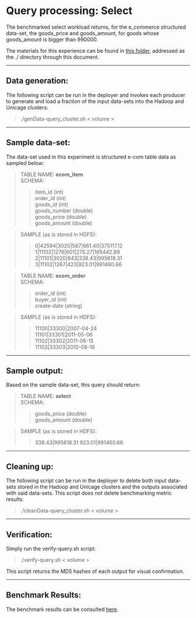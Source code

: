 # Query processing: Select

The benchmarked select workload returns, for the e_commerce structured data-set, the goods_price and goods_amount, for goods whose goods_amount is bigger than 990000.

The materials for this experience can be found in [this folder](../workloads/query/interactive), addressed as the ./ directory through this document.

---
## Data generation:

The following script can be run in the deployer and invokes each producer to generate and load a fraction of the input data-sets into the Hadoop and Unicage clusters:

> ./genData-query_cluster.sh < volume >

---
## Sample data-set:

The data-set used in this experiment is structured e-com table data as sampled below:

> TABLE NAME: **ecom_item**\
> SCHEMA:
> > item_id (int)\
> > order_id (int)\
> > goods_id (int)\
> > goods_number (double)\
> > goods_price (double)\
> > goods_amount (double)

> SAMPLE (as is stored in HDFS):
> > 0|42594|3020|567|661.40|375117.12\
> > 1|11102|1276|601|275.27|165442.89\
> > 2|11101|3020|843|338.43|995618.31\
> > 3|11102|1267|423|923.01|991460.66

> TABLE NAME: **ecom_order**\
> SCHEMA:
> > order_id (int)\
> > buyer_id (int)\
> > create-date (string)

> SAMPLE (as is stored in HDFS):
> > 11100|33300|2007-04-24\
> > 11101|33301|2011-05-06\
> > 11102|33302|2011-06-15\
> > 11103|33303|2010-08-16

---
## Sample output:

Based on the sample data-set, this query should return:

> TABLE NAME: **select**\
> SCHEMA:
> > goods_price (double)\
> > goods_amount (double)

> SAMPLE (as is stored in HDFS):
> > 338.43|995618.31
> > 923.01|991460.66

---
## Cleaning up:

The following script can be run in the deployer to delete both input data-sets stored in the Hadoop and Unicage clusters and the outputs associated with said data-sets. This script does not delete benchmarking metric results:

> ./cleanData-query_cluster.sh < volume >

---
## Verification:

Simply run the verify-query.sh script:

> ./verify-query.sh < volume >

This script returns the MD5 hashes of each output for visual confirmation.


---
## Benchmark Results:

The benchmark results can be consulted [here](../benchmarks/benchmark-results/benchmark-results.md).
